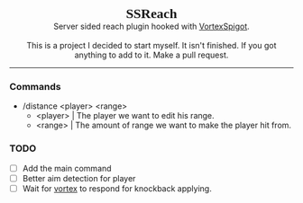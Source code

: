 <p align="center">
    <span style="font-family:Montserrat;font-size: 24px"><b>SSReach</b></span>
    <br>
    Server sided reach plugin hooked with <a href="https://builtbybit.com/resources/vortexspigot-all-in-one.20988/">VortexSpigot</a>.
    <br><br>
    This is a project I decided to start myself. It isn't finished. If you got anything to add to it. Make a pull request.
</p>

---

### Commands
* /distance \<player\> \<range\>
    * \<player\> | The player we want to edit his range.
    * \<range\>  | The amount of range we want to make the player hit from.

### TODO

- [ ] Add the main command
- [ ] Better aim detection for player
- [ ] Wait for <a href="https://github.com/xVorttex/">vortex</a> to respond for knockback applying.
